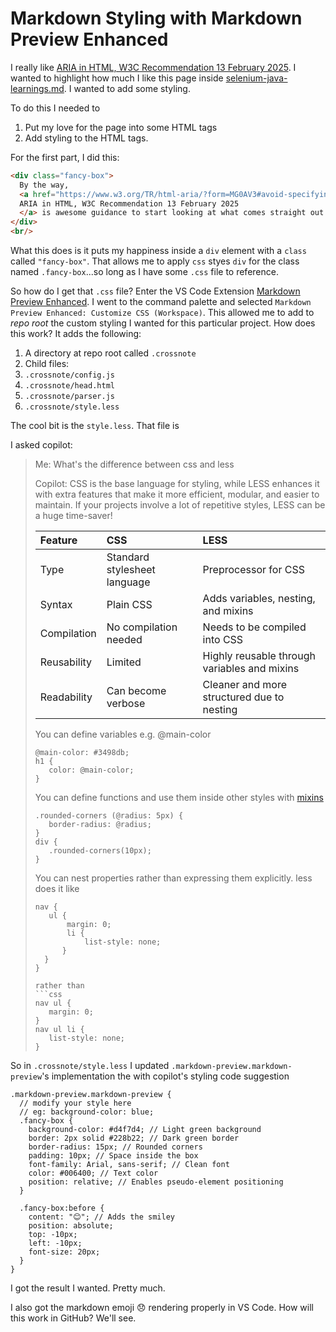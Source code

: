 # Markdown Styling with Markdown Preview Enhanced

I really like [ARIA in HTML, W3C Recommendation 13 February 2025](https://www.w3.org/TR/html-aria/?form=MG0AV3#avoid-specifying-redundant-roles). I wanted to highlight how much I like this page inside [selenium-java-learnings.md](selenium-java-learnings.md). I wanted to add some styling.

To do this I needed to 
1. Put my love for the page into some HTML tags
2. Add styling to the HTML tags.

For the first part, I did this:
```html
<div class="fancy-box">
  By the way,
  <a href="https://www.w3.org/TR/html-aria/?form=MG0AV3#avoid-specifying-redundant-roles">
  ARIA in HTML, W3C Recommendation 13 February 2025
  </a> is awesome guidance to start looking at what comes straight out the browser.
</div>
<br/>
```

What this does is it puts my happiness inside a `div` element with a `class` called `"fancy-box"`. That allows me to apply `css` styes `div` for the class named `.fancy-box`...so long as I have some `.css` file to reference. 

So how do I get that `.css` file? Enter the VS Code Extension [Markdown Preview Enhanced](https://marketplace.visualstudio.com/items?itemName=shd101wyy.markdown-preview-enhanced). 
I went to the command palette and selected `Markdown Preview Enhanced: Customize CSS (Workspace)`. This allowed me to add to *repo root* the custom styling I wanted for this particular project. How does this work? It adds the following:

1. A directory at repo root called `.crossnote`
2. Child files:
  1. `.crossnote/config.js`
  2. `.crossnote/head.html`
  3. `.crossnote/parser.js`
  4. `.crossnote/style.less`

The cool bit is the `style.less`. That file is 

I asked copilot:

> Me: What's the difference between css and less
>
> Copilot: CSS is the base language for styling, while LESS enhances it with extra features that make it more efficient, modular, and easier to maintain. If your projects involve a lot of repetitive styles, LESS can be a huge time-saver!
>
>|Feature	   |CSS	                           |LESS                                        |
>|:------------|:------------------------------|:-------------------------------------------|
>|Type	       |Standard stylesheet language   |Preprocessor for CSS                        |
>|Syntax	   |Plain CSS	                   |Adds variables, nesting, and mixins         |
>|Compilation  |No compilation needed	       |Needs to be compiled into CSS               |
>|Reusability  |Limited	                       |Highly reusable through variables and mixins|
>|Readability  |Can become verbose	           |Cleaner and more structured due to nesting  |
>
>You can define variables e.g. @main-color
>```less
>@main-color: #3498db;
>h1 {
>    color: @main-color;
>}
>```
>
>You can define functions and use them inside other styles with [mixins](https://lesscss.org/?form=MG0AV3#mixins)
>```less
>.rounded-corners (@radius: 5px) {
>    border-radius: @radius;
>}
>div {
>    .rounded-corners(10px);
>}
>```
>
>You can nest properties rather than expressing them explicitly. 
> less does it like
>```less
>nav {
>    ul {
>        margin: 0;
>        li {
>            list-style: none;
>       }
>   }
>}
>
>rather than
>```css
>nav ul {
>    margin: 0;
>}
>nav ul li {
>    list-style: none;
>}
>```

So in `.crossnote/style.less` I updated `.markdown-preview.markdown-preview`'s implementation the with copilot's styling code suggestion
```less
.markdown-preview.markdown-preview {
  // modify your style here
  // eg: background-color: blue;
  .fancy-box {
    background-color: #d4f7d4; // Light green background
    border: 2px solid #228b22; // Dark green border
    border-radius: 15px; // Rounded corners
    padding: 10px; // Space inside the box
    font-family: Arial, sans-serif; // Clean font
    color: #006400; // Text color
    position: relative; // Enables pseudo-element positioning
  }

  .fancy-box:before {
    content: "😊"; // Adds the smiley
    position: absolute;
    top: -10px;
    left: -10px;
    font-size: 20px;
  }
}
```

I got the result I wanted. Pretty much.

I also got the markdown emoji :disappointed: rendering properly in VS Code. How will this work in GitHub? We'll see.
